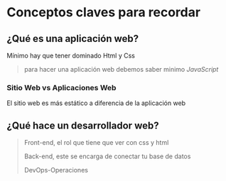 # Conceptos claves para recordar
 
 ## ¿Qué es una aplicación web?
 Mínimo hay que tener dominado Html y Css
 >para hacer una aplicación web debemos saber minimo *JavaScript*

### Sitio Web vs Aplicaciones Web
El sitio web es más estático a diferencia de la aplicación web

## ¿Qué hace un desarrollador web?
> Front-end, el rol que tiene que ver con css y html
> 
> Back-end, este se encarga de conectar tu base de datos
> 
> DevOps-Operaciones 